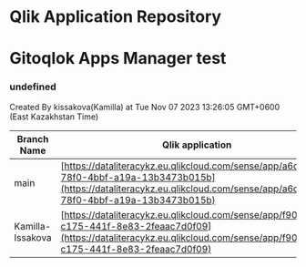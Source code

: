 # Qlik Application Repository 
# Gitoqlok Apps Manager test
### undefined
Created By kissakova(Kamilla) at Tue Nov 07 2023 13:26:05 GMT+0600 (East Kazakhstan Time)

Branch Name|Qlik application
---|---
main|[https://dataliteracykz.eu.qlikcloud.com/sense/app/a6c0d7d3-78f0-4bbf-a19a-13b3473b015b](https://dataliteracykz.eu.qlikcloud.com/sense/app/a6c0d7d3-78f0-4bbf-a19a-13b3473b015b)
Kamilla-Issakova|[https://dataliteracykz.eu.qlikcloud.com/sense/app/f90c6d3d-c175-441f-8e83-2feaac7d0f09](https://dataliteracykz.eu.qlikcloud.com/sense/app/f90c6d3d-c175-441f-8e83-2feaac7d0f09)
